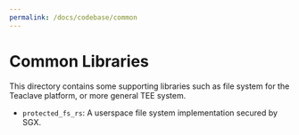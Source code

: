 ```yaml
---
permalink: /docs/codebase/common
---
```


# Common Libraries

This directory contains some supporting libraries such as file
system for the Teaclave platform, or more general TEE system.

- `protected_fs_rs`: A userspace file system implementation secured by SGX.
